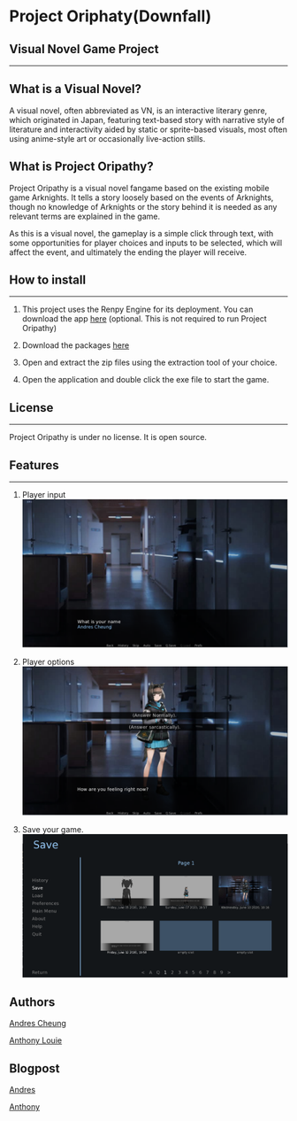 # Project Oriphaty(Downfall)


## Visual Novel Game Project
---

## What is a Visual Novel?
A visual novel, often abbreviated as VN, is an interactive literary genre, which originated in Japan, featuring text-based story with narrative style of literature and interactivity aided by static or sprite-based visuals, most often using anime-style art or occasionally live-action stills.

## What is Project Oripathy?
Project Oripathy is a visual novel fangame based on the existing mobile game Arknights. It tells a story loosely based on the events of Arknights, though no knowledge of Arknights or the story behind it is needed as any relevant terms are explained in the game.

As this is a visual novel, the gameplay is a simple click through text, with some opportunities for player choices and inputs to be selected, which will affect the event, and ultimately the ending the player will receive.

## How to install
---
1. This project uses the Renpy Engine for its deployment. You can download the app [here](https://www.renpy.org/) (optional. This is not required to run Project Oripathy)

2. Download the packages [here](https://drive.google.com/drive/folders/1awMF4-gnQ5z7wN-di5zXDaB36Ho0pO1C?usp=sharing)

3. Open and extract the zip files using the extraction tool of your choice.

4. Open the application and double click the exe file to start the game.

## License
---
Project Oripathy is under no license. It is open source.


## Features
---
1. Player input
![Player input](https://github.com/ACholberton/Project-Oriphathy/blob/master/game/images/Player%20input%20option.png)


2. Player options
![Player options](https://github.com/ACholberton/Project-Oriphathy/blob/master/game/images/Player%20options.png)


3. Save your game.
![save the game](https://github.com/ACholberton/Project-Oriphathy/blob/master/game/images/Save%20menu.png)


## Authors
[Andres Cheung](https://www.linkedin.com/in/andres-cheung-768802146/)

[Anthony Louie](https://www.linkedin.com/in/anthony-louie-903480192/)


## Blogpost

[Andres](https://howtols.blogspot.com/2020/06/project-oriphaty-project-oriphaty-is.html)

[Anthony](https://alouievmd180.wordpress.com/2020/06/24/project-oripathy-closing-thoughts-and-the-future/)
